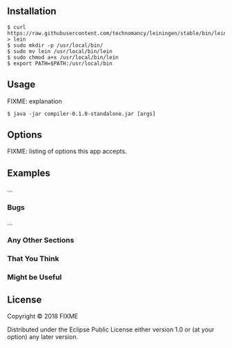 ## Installation

    $ curl https://raw.githubusercontent.com/technomancy/leiningen/stable/bin/lein > lein
    $ sudo mkdir -p /usr/local/bin/
    $ sudo mv lein /usr/local/bin/lein
    $ sudo chmod a+x /usr/local/bin/lein
    $ export PATH=$PATH:/usr/local/bin

## Usage

FIXME: explanation

    $ java -jar compiler-0.1.0-standalone.jar [args]

## Options

FIXME: listing of options this app accepts.

## Examples

...

### Bugs

...

### Any Other Sections
### That You Think
### Might be Useful

## License

Copyright © 2018 FIXME

Distributed under the Eclipse Public License either version 1.0 or (at
your option) any later version.
